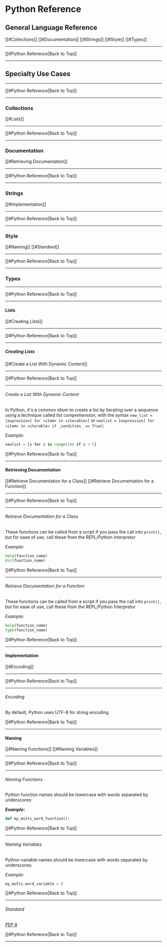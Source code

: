 # Python Reference

## General Language Reference

[[#Collections]]
[[#Documentation]]
[[#Strings]]
[[#Style]]
[[#Types]]

---

[[#Python Reference|Back to Top]]

---

## Specialty Use Cases


---

[[#Python Reference|Back to Top]]

---


### Collections

[[#Lists]]

---

[[#Python Reference|Back to Top]]

---

### Documentation

[[#Retrieving Documentation]]

---

[[#Python Reference|Back to Top]]

---

### Strings

[[#Implementation]]

---

[[#Python Reference|Back to Top]]

---

### Style

[[#Naming]]
[[#Standard]]

---

[[#Python Reference|Back to Top]]

---

### Types


---

[[#Python Reference|Back to Top]]

---


#### Lists

[[#Creating Lists]]

---

[[#Python Reference|Back to Top]]

---


##### Creating Lists

[[#Create a List With Dynamic Content]]

---

[[#Python Reference|Back to Top]]

---



###### Create a List With Dynamic Content

In Python, it's a common idiom to create a list by iterating over a sequence using a technique called _list comprehension_, with the syntax `new_list = [expression] for <item> in <iterable>]` or `newlist = [expression] for <item> in <iterable> if _condition_ == True]`:

_Example:_
```py
newlist = [x for x in range(10) if x < 5]
```

[[#Python Reference|Back to Top]]

---

#### Retrieving Documentation

[[#Retrieve Documentation for a Class]]
[[#Retrieve Documentation for a Function]]

---

[[#Python Reference|Back to Top]]

---



###### Retrieve Documentation for a Class

These functions can be called from a script if you pass the call into `print()`, but for ease of use, call these from the REPL/Python Interpretor

_Example:_
```py
help(function_name)
dir(function_name)
```

[[#Python Reference|Back to Top]]

---

###### Retrieve Documentation for a Function

These functions can be called from a script if you pass the call into `print()`, but for ease of use, call these from the REPL/Python Interpretor

_Example:_
```py
help(function_name)
type(function_name)
```

[[#Python Reference|Back to Top]]

---

#### Implementation

[[#Encoding]]

---

[[#Python Reference|Back to Top]]

---



###### Encoding

By default, Python uses UTF-8 for string encoding

[[#Python Reference|Back to Top]]

---

#### Naming

[[#Naming Functions]]
[[#Naming Variables]]

---

[[#Python Reference|Back to Top]]

---



###### Naming Functions

Python function names should be lowercase with words separated by underscores:

_**Example:**_
```py
def my_multi_word_function():
```

[[#Python Reference|Back to Top]]

---

###### Naming Variables

Python variable names should be lowercase with words separated by underscores:

_Example:_
```py
my_multi_word_variable = 0
```

[[#Python Reference|Back to Top]]

---

###### Standard

[PEP 8](https://www.python.org/dev/peps/pep-0008/)

[[#Python Reference|Back to Top]]

---



